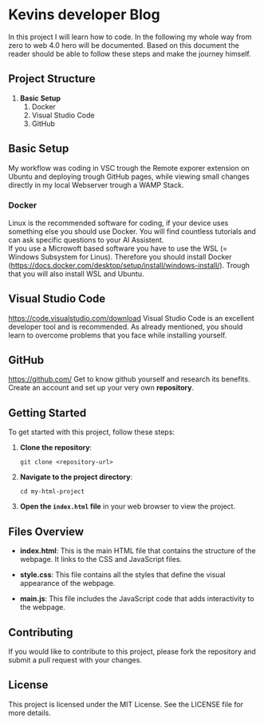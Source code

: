# Kevins developer Blog

In this project I will learn how to code. In the following my whole way from zero to web 4.0 hero will be documented. Based on this document the reader should be able to follow these steps and make the journey himself. 

## Project Structure

1. **Basic Setup**
   1. Docker  
   2. Visual Studio Code  
   3. GitHub  

## Basic Setup
My workflow was coding in VSC trough the Remote exporer extension on Ubuntu and deploying trough GitHub pages, while viewing small changes directly in my local Webserver trough a WAMP Stack.
### Docker

Linux is the recommended software for coding, if your device uses something else you should use Docker. You will find countless tutorials and can ask specific questions to your AI Assistent.  
<leer>
If you use a Microwoft based software you have to use the WSL (= Windows Subsystem for Linus). Therefore you should install Docker (https://docs.docker.com/desktop/setup/install/windows-install/). Trough that you will also install WSL and Ubuntu.  

## Visual Studio Code
https://code.visualstudio.com/download 
Visual Studio Code is an excellent developer tool and is recommended. As already mentioned, you should learn to overcome problems that you face while installing yourself.  



## GitHub
https://github.com/
Get to know github yourself and research its benefits. Create an account and set up your very own **repository**. 







## Getting Started

To get started with this project, follow these steps:

1. **Clone the repository**:
   ```
   git clone <repository-url>
   ```

2. **Navigate to the project directory**:
   ```
   cd my-html-project
   ```

3. **Open the `index.html` file** in your web browser to view the project.

## Files Overview

- **index.html**: This is the main HTML file that contains the structure of the webpage. It links to the CSS and JavaScript files.
  
- **style.css**: This file contains all the styles that define the visual appearance of the webpage.

- **main.js**: This file includes the JavaScript code that adds interactivity to the webpage.

## Contributing

If you would like to contribute to this project, please fork the repository and submit a pull request with your changes.

## License

This project is licensed under the MIT License. See the LICENSE file for more details.